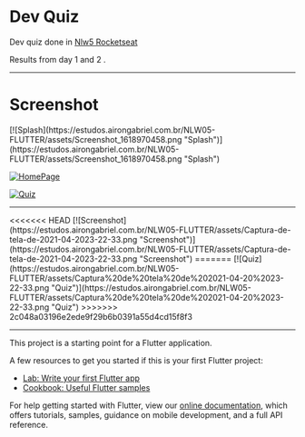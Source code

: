 <h1>Dev Quiz</h1>
Dev quiz done in <a href="https://nextlevelweek.com/">Nlw5 Rocketseat</a>

Results from day 1 and 2 .
<hr>
<h1>Screenshot</h1>
[![Splash](https://estudos.airongabriel.com.br/NLW05-FLUTTER/assets/Screenshot_1618970458.png "Splash")](https://estudos.airongabriel.com.br/NLW05-FLUTTER/assets/Screenshot_1618970458.png "Splash")

[![HomePage](https://estudos.airongabriel.com.br/NLW05-FLUTTER/assets/Screenshot_1618970409.png "HomePage")](https://estudos.airongabriel.com.br/NLW05-FLUTTER/assets/Screenshot_1618970409.png "HomePage")

[![Quiz](https://estudos.airongabriel.com.br/NLW05-FLUTTER/assets/Screenshot_1618969900.png "Quiz")](http://https://estudos.airongabriel.com.br/NLW05-FLUTTER/assets/Screenshot_1618969900.png "Quiz")
<hr>
<<<<<<< HEAD
[![Screenshot](https://estudos.airongabriel.com.br/NLW05-FLUTTER/assets/Captura-de-tela-de-2021-04-2023-22-33.png "Screenshot")](https://estudos.airongabriel.com.br/NLW05-FLUTTER/assets/Captura-de-tela-de-2021-04-2023-22-33.png "Screenshot")
=======
[![Quiz](https://estudos.airongabriel.com.br/NLW05-FLUTTER/assets/Captura%20de%20tela%20de%202021-04-20%2023-22-33.png "Quiz")](https://estudos.airongabriel.com.br/NLW05-FLUTTER/assets/Captura%20de%20tela%20de%202021-04-20%2023-22-33.png "Quiz")
>>>>>>> 2c048a03196e2ede9f29b6b0391a55d4cd15f8f3
<hr>
This project is a starting point for a Flutter application.

A few resources to get you started if this is your first Flutter project:

- [Lab: Write your first Flutter app](https://flutter.dev/docs/get-started/codelab)
- [Cookbook: Useful Flutter samples](https://flutter.dev/docs/cookbook)

For help getting started with Flutter, view our
[online documentation](https://flutter.dev/docs), which offers tutorials,
samples, guidance on mobile development, and a full API reference.


